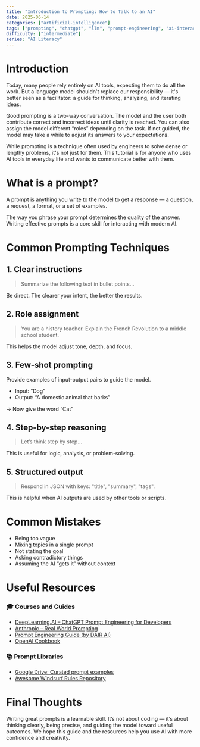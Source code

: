 ```yaml
---
title: "Introduction to Prompting: How to Talk to an AI"
date: 2025-06-14
categories: ["artificial-intelligence"]
tags: ["prompting", "chatgpt", "llm", "prompt-engineering", "ai-interaction"]
difficulty: ["intermediate"]
series: "AI Literacy"
---
```


# Introduction

Today, many people rely entirely on AI tools, expecting them to do all the work. But a language model shouldn't replace our responsibility — it's better seen as a facilitator: a guide for thinking, analyzing, and iterating ideas.

Good prompting is a two-way conversation. The model and the user both contribute correct and incorrect ideas until clarity is reached. You can also assign the model different “roles” depending on the task. If not guided, the model may take a while to adjust its answers to your expectations.

While prompting is a technique often used by engineers to solve dense or lengthy problems, it's not just for them. This tutorial is for anyone who uses AI tools in everyday life and wants to communicate better with them.


# What is a prompt?

A prompt is anything you write to the model to get a response — a question, a request, a format, or a set of examples.

The way you phrase your prompt determines the quality of the answer. Writing effective prompts is a core skill for interacting with modern AI.


# Common Prompting Techniques

## 1. Clear instructions

> Summarize the following text in bullet points...

Be direct. The clearer your intent, the better the results.

## 2. Role assignment

> You are a history teacher. Explain the French Revolution to a middle school student.

This helps the model adjust tone, depth, and focus.

## 3. Few-shot prompting

Provide examples of input-output pairs to guide the model.

- Input: “Dog”
- Output: “A domestic animal that barks”

→ Now give the word “Cat”

## 4. Step-by-step reasoning

> Let’s think step by step...

This is useful for logic, analysis, or problem-solving.

## 5. Structured output

> Respond in JSON with keys: "title", "summary", "tags".

This is helpful when AI outputs are used by other tools or scripts.


# Common Mistakes

- Being too vague
- Mixing topics in a single prompt
- Not stating the goal
- Asking contradictory things
- Assuming the AI “gets it” without context


# Useful Resources

### 🎓 Courses and Guides
- [DeepLearning.AI – ChatGPT Prompt Engineering for Developers](https://learn.deeplearning.ai/courses/chatgpt-prompt-eng/)
- [Anthropic – Real World Prompting](https://github.com/anthropics/courses/blob/master/real_world_prompting/README.md)
- [Prompt Engineering Guide (by DAIR AI)](https://github.com/dair-ai/Prompt-Engineering-Guide)
- [OpenAI Cookbook](https://github.com/openai/openai-cookbook)

### 📚 Prompt Libraries
- [Google Drive: Curated prompt examples](https://drive.google.com/drive/u/0/folders/1kGodiToZNFAw_zwECWwoNKlokPoU_TyH)
- [Awesome Windsurf Rules Repository](https://github.com/balqaasem/awesome-windsurfrules)


# Final Thoughts

Writing great prompts is a learnable skill. It’s not about coding — it’s about thinking clearly, being precise, and guiding the model toward useful outcomes. We hope this guide and the resources help you use AI with more confidence and creativity.
